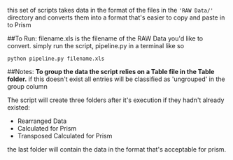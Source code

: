 this set of scripts takes data in the format of the files in the `'RAW Data/' `directory and converts them into a format that's easier to
copy and paste in to Prism

##To Run:
filename.xls is the filename of the RAW Data you'd like to convert.
simply run the script, pipeline.py in a terminal like so

`python pipeline.py filename.xls`

##Notes:
**To group the data the script relies on a Table file in the Table folder.**
if this doesn't exist all entries will be classified as 'ungrouped' in the
 group column

The script will create three folders after it's
execution if they hadn't already existed:
- Rearranged Data
- Calculated for Prism
- Transposed Calculated for Prism

the last folder will contain the data in the format that's acceptable for prism.
